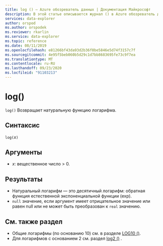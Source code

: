 ```yaml
---
title: log () — Azure обозреватель данных | Документация Майкрософт
description: В этой статье описывается журнал () в Azure обозреватель данных.
services: data-explorer
author: orspod
ms.author: orspodek
ms.reviewer: rkarlin
ms.service: data-explorer
ms.topic: reference
ms.date: 08/11/2019
ms.openlocfilehash: e81266bf43da93d2b36f0be5846e5d74f3157c7f
ms.sourcegitcommit: 4e95f5beb060b5d29c1d7bb8683695fe73c9f7ea
ms.translationtype: MT
ms.contentlocale: ru-RU
ms.lasthandoff: 09/23/2020
ms.locfileid: "91103213"
---
```

# <a name="log"></a>log()

`log()` Возвращает натуральную функцию логарифма.  

## <a name="syntax"></a>Синтаксис

`log(`*x*`)`

## <a name="arguments"></a>Аргументы

* *x*: вещественное число > 0.

## <a name="returns"></a>Результаты

* Натуральный логарифм — это десятичный логарифм: обратная функция естественной экспоненциальной функции (exp).
* `null` значение, если аргумент имеет отрицательное значение или равен null или не может быть преобразован к `real` значению. 

## <a name="see-also"></a>См. также раздел

* Общие логарифмы (по основанию 10) см. в разделе [LOG10 ()](log10-function.md).
* Для логарифмов с основанием 2 см. раздел [log2 ()](log2-function.md) .